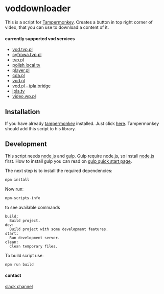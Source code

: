 # voddownloader

This is a script for [Tampermonkey](https://tampermonkey.net/index.php ). 
Creates a button in top right corner of video, that you can use to download a content of it.

#### currently supported vod services
- [vod.tvp.pl](https://vod.tvp.pl/)
- [cyfrowa.tvp.pl](https://cyfrowa.tvp.pl)
- [tvp.pl](http://www.tvp.pl)
- [polish local tv](https://regiony.tvp.pl/)
- [player.pl](https://player.pl/)
- [cda.pl](https://www.cda.pl)
- [vod.pl](https://vod.pl/)
- [vod.pl - ipla bridge](https://vod.pl/cyfrowy-polsat-iplatv)
- [ipla.tv](https://www.ipla.tv)
- [video.wp.pl](https://video.wp.pl)

## Installation

If you have already [tampermonkey](https://tampermonkey.net/index.php ) installed. Just click [here](https://github.com/zacny/voddownloader/raw/master/dist/voddownloader.user.js). Tampermonkey should add this script to his library.

## Development

This script needs [node.js](https://nodejs.org/en/) and [gulp](https://gulpjs.com/).
Gulp require node.js, so install [node.js](https://nodejs.org/en/download/) first.
How to install gulp you can read on [gulp quick start page](https://gulpjs.com/docs/en/getting-started/quick-start).

The next step is to install the required dependencies:
```javascript
npm install
```
Now run:
```javascript
npm-scripts-info
```
to see available commands
```raw
build:
  Build project.
dev:
  Build project with some development features.
start:
  Run development server.
clean:
  Clean temporary files.
```
To build script use:
```javascript
npm run build
```

#### contact

[slack channel](https://zacny.slack.com/messages/CEJJWS6HK)

